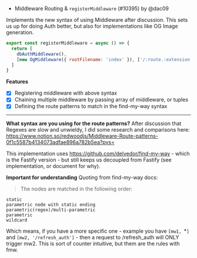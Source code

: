 - Middleware Routing & `registerMiddleware` (#10395) by @dac09

Implements the new syntax of using Middleware after discussion. This sets us up for doing Auth better, but also for implementations like OG Image generation.

```js
export const registerMiddleware = async () => {
  return [
    dbAuthMiddleware(),
    [new OgMiddleware({ rootFilename: 'index' }), ['/:route.:extension']],
  ]
}
```

**Features**

- [x] Registering middleware with above syntax
- [x] Chaining multiple middleware by passing array of middleware, or tuples
- [x] Defining the route patterns to match in the find-my-way syntax

---

**What syntax are you using for the route patterns?**
After discussion that Regexes are slow and unwieldy, I did some research and comparisons here: https://www.notion.so/redwoodjs/Middleware-Route-patterns-0f1c5587b4134073adfae896a782b5ea?pvs=

This implementation uses https://github.com/delvedor/find-my-way - which is the Fastify version - but still keeps us decoupled from Fastify (see implementation, or document for why).

**Important for understanding**
Quoting from find-my-way docs:

> The nodes are matched in the following order:

    static
    parametric node with static ending
    parametric(regex)/multi-parametric
    parametric
    wildcard

Which means, if you have a more specific one - example you have `[mw1, `\*`]` and `[mw2, '/refresh_auth']` - then a request to /refresh_auth will ONLY trigger mw2. This is sort of counter intuitive, but them are the rules with fmw.
